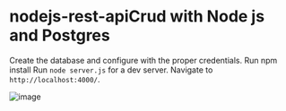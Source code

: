 # nodejs-rest-apiCrud with Node js and Postgres 
Create the database and configure with the proper credentials.
Run npm install
Run `node server.js` for a dev server. Navigate to `http://localhost:4000/`. 
            
![image](https://user-images.githubusercontent.com/40162506/163306807-842c43c5-f964-40b6-9000-078004202690.png)
